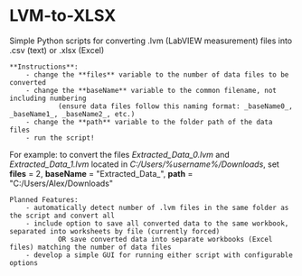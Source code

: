 # LVM-to-XLSX

Simple Python scripts for converting .lvm (LabVIEW measurement) files into .csv (text) or .xlsx (Excel)

	**Instructions**:
		- change the **files** variable to the number of data files to be converted
		- change the **baseName** variable to the common filename, not including numbering
				(ensure data files follow this naming format: _baseName0_, _baseName1_, _baseName2_, etc.)
		- change the **path** variable to the folder path of the data files
		- run the script!

For example: to convert the files _Extracted_Data_0.lvm_ and _Extracted_Data_1.lvm_ located in _C:/Users/%username%/Downloads_, set **files** = 2, **baseName** = "Extracted_Data_", **path** = "C:/Users/Alex/Downloads"

	Planned Features:
		- automatically detect number of .lvm files in the same folder as the script and convert all
		- include option to save all converted data to the same workbook, separated into worksheets by file (currently forced)
				OR save converted data into separate workbooks (Excel files) matching the number of data files
		- develop a simple GUI for running either script with configurable options
